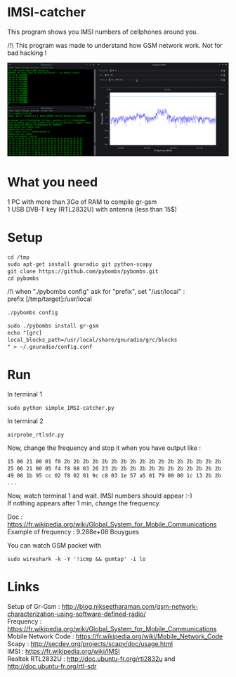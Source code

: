 # IMSI-catcher
This program shows you IMSI numbers of cellphones around you.  
  
/!\ This program was made to understand how GSM network work. Not for bad hacking !  
  

![screenshot0](capture_simple_IMSI-catcher.png)  
  

What you need
=============
1 PC with more than 3Go of RAM to compile gr-gsm  
1 USB DVB-T key (RTL2832U) with antenna (less than 15$)  
  
  
Setup
=====

```
cd /tmp
sudo apt-get install gnuradio git python-scapy
git clone https://github.com/pybombs/pybombs.git
cd pybombs
```
/!\ when "./pybombs config" ask for "prefix", set "/usr/local" :  
prefix [/tmp/target]:/usr/local  
```
./pybombs config
```
```
sudo ./pybombs install gr-gsm
echo "[grc]
local_blocks_path=/usr/local/share/gnuradio/grc/blocks
" > ~/.gnuradio/config.conf
```

Run
===
  
In terminal 1  
```
sudo python simple_IMSI-catcher.py
```

In terminal 2  
```
airprobe_rtlsdr.py
```
Now, change the frequency and stop it when you have output like :  
```
15 06 21 00 01 f0 2b 2b 2b 2b 2b 2b 2b 2b 2b 2b 2b 2b 2b 2b 2b 2b 2b
25 06 21 00 05 f4 f8 68 03 26 23 2b 2b 2b 2b 2b 2b 2b 2b 2b 2b 2b 2b
49 06 1b 95 cc 02 f8 02 01 9c c8 03 1e 57 a5 01 79 00 00 1c 13 2b 2b
...
```
Now, watch terminal 1 and wait. IMSI numbers should appear :-)  
If nothing appears after 1 min, change the frequency.  
  
Doc : https://fr.wikipedia.org/wiki/Global_System_for_Mobile_Communications  
Example of frequency : 9.288e+08 Bouygues  
  
You can watch GSM packet with  
```
sudo wireshark -k -Y '!icmp && gsmtap' -i lo
```
  
Links
=====

Setup of Gr-Gsm : http://blog.nikseetharaman.com/gsm-network-characterization-using-software-defined-radio/  
Frequency : https://fr.wikipedia.org/wiki/Global_System_for_Mobile_Communications  
Mobile Network Code : https://fr.wikipedia.org/wiki/Mobile_Network_Code  
Scapy : http://secdev.org/projects/scapy/doc/usage.html  
IMSI : https://fr.wikipedia.org/wiki/IMSI  
Realtek RTL2832U : http://doc.ubuntu-fr.org/rtl2832u and http://doc.ubuntu-fr.org/rtl-sdr  
